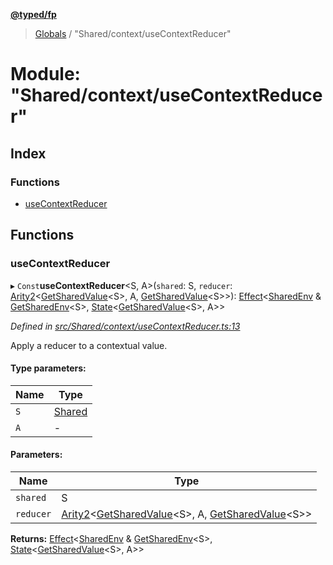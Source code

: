 **[@typed/fp](../README.md)**

> [Globals](../globals.md) / "Shared/context/useContextReducer"

# Module: "Shared/context/useContextReducer"

## Index

### Functions

* [useContextReducer](_shared_context_usecontextreducer_.md#usecontextreducer)

## Functions

### useContextReducer

▸ `Const`**useContextReducer**\<S, A>(`shared`: S, `reducer`: [Arity2](_common_types_.md#arity2)\<[GetSharedValue](_shared_core_model_shared_.md#getsharedvalue)\<S>, A, [GetSharedValue](_shared_core_model_shared_.md#getsharedvalue)\<S>>): [Effect](_effect_effect_.effect.md)\<[SharedEnv](../interfaces/_shared_core_services_sharedenv_.sharedenv.md) & [GetSharedEnv](_shared_core_model_shared_.md#getsharedenv)\<S>, [State](_shared_state_state_.md#state)\<[GetSharedValue](_shared_core_model_shared_.md#getsharedvalue)\<S>, A>>

*Defined in [src/Shared/context/useContextReducer.ts:13](https://github.com/TylorS/typed-fp/blob/ac98ca1/src/Shared/context/useContextReducer.ts#L13)*

Apply a reducer to a contextual value.

#### Type parameters:

Name | Type |
------ | ------ |
`S` | [Shared](_shared_core_model_shared_.shared.md) |
`A` | - |

#### Parameters:

Name | Type |
------ | ------ |
`shared` | S |
`reducer` | [Arity2](_common_types_.md#arity2)\<[GetSharedValue](_shared_core_model_shared_.md#getsharedvalue)\<S>, A, [GetSharedValue](_shared_core_model_shared_.md#getsharedvalue)\<S>> |

**Returns:** [Effect](_effect_effect_.effect.md)\<[SharedEnv](../interfaces/_shared_core_services_sharedenv_.sharedenv.md) & [GetSharedEnv](_shared_core_model_shared_.md#getsharedenv)\<S>, [State](_shared_state_state_.md#state)\<[GetSharedValue](_shared_core_model_shared_.md#getsharedvalue)\<S>, A>>
